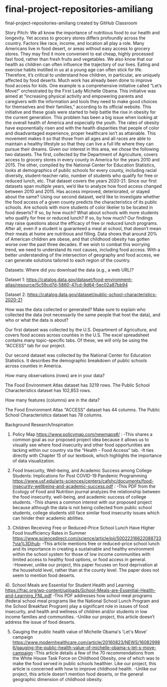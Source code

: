 # final-project-repositories-amiliang
final-project-repositories-amiliang created by GitHub Classroom

Story Pitch:
   We all know the importance of nutritious food to our health and longevity. Yet access to grocery stores differs profoundly across the country. Factors like race, income, and location all play a role. Many Americans live in food desert, or areas without easy access to grocery stores. They may find it more convenient to eat cheap, highly processed fast food, rather than fresh fruits and vegetables.
	We also know that our health as children can often influence the trajectory of our lives. Eating and exercise habits instilled in us at a young age can often stick for life. Therefore, it’s critical to understand how children, in particular, are uniquely affected by food deserts.
	Much work has already been done to improve food access for kids. One example is a comprehensive initiative called “Let’s Move!” orchestrated by the First Lady Michelle Obama. This initiative was aimed at “increasing physical activity and empowering parents and caregivers with the information and tools they need to make good choices for themselves and their families,” according to its official website. This initiative and these goals were started to help battle the rise in obesity for the current generation. This problem has been a big issue when looking at the overall health of America and especially the youth. The rates of obesity have exponentially risen and with the health disparities that people of color and disadvantaged experience, proper healthcare isn’t as attainable. This movement makes it so that those from all ages and all races are able to maintain a healthy lifestyle so that they can live a full life where they can pursue their dreams. 
	Given our interest in this area, we chose the following two datasets. The first, collected by the Department of Agriculture, covers access to grocery stores in every county in America for the years 2010 and 2015. The other, compiled by the National Center for Education Statistics, looks at demographics of public schools for every county, including racial diversity, student-teacher ratio, number of students who qualify for free or reduced lunch, etc. That dataset covers the years 2020-21. 
Since our first datasets span multiple years, we’d like to analyze how food access changed between 2010 and 2015. Has access improved, deteriorated, or stayed about the same? 
  Using our second dataset, we’d like to investigate whether the food access of a given county predicts the characteristics of its public schools. Are schools with more students of color likelier to be located in food deserts? If so, by how much? What about schools with more students who qualify for free or reduced lunch? If so, by how much? Our findings may raise questions about the efficacy of free or reduced lunch programs. After all, even if a student is guaranteed a meal at school, that doesn’t mean their meals at home are nutritious and filling.
  Data shows that around 20% of American children are obese, and that childhood obesity has gotten worse over the past three decades. If we wish to combat this worrying trend, we need to understand its root causes, including food access. With a better understanding of the intersection of geography and food access, we can generate solutions tailored to each region of the country.

Datasets:
Where did you download the data (e.g., a web URL)?

Dataset 1: 
https://catalog.data.gov/dataset/food-environment-atlas/resource/5c59cd7d-5860-47cd-9d64-5ec02a87bb94

Dataset 2: 
https://catalog.data.gov/dataset/public-school-characteristics-2020-21

How was the data collected or generated? Make sure to explain who collected the data (not necessarily the same people that host the data), and who or what the data is about?

Our first dataset was collected by the U.S. Department of Agriculture, and covers food access across counties in the U.S. The excel spreadsheet contains many topic-specific tabs. Of these, we will only be using the “ACCESS” tab for our project.

Our second dataset was collected by the National Center for Education Statistics. It describes the demographic breakdown of public schools across counties in America.

How many observations (rows) are in your data?

The Food Environment Atlas dataset has 3219 rows. The Public School Characteristics dataset has 102,853 rows. 

How many features (columns) are in the data?

The Food Environment Atlas "ACCESS" dataset has 44 columns. The Public School 
Characteristics dataset has 78 columns. 

Background Research/Inspiration
1) Policy Map https://www.policymap.com/newmaps#/ : 
-This shares a common goal as our proposed project idea because it allows us to visually see where food insecurity and other food opportunities are lacking within our country via the “Health - Food Access” tab. 
-It ties directly with Chapter 15 of our textbook, which highlights the importance of data visualization.

2) Food Insecurity, Well-being, and Academic Success among College Students: Implications for Post COVID-19 Pandemic Programming https://www.usf.edu/arts-sciences/centers/cafshc/documents/food-insecurity-wellbeing-and-academic-success.pdf : 
-This PDF from the Ecology of Food and Nutrition journal analyzes the relationship between the food insecurity, well-being, and academic success of college students. 
-This shares a common interest with our proposed project because although the data is not being collected from public school students, college students still face similar food insecurity issues which can hinder their academic abilities.

3) Children Receiving Free or Reduced-Price School Lunch Have Higher Food Insufficiency Rates in Summer
https://www.sciencedirect.com/science/article/pii/S0022316622088733?via%3Dihub: 
-This article mentions free or reduced-price school lunch and its importance in creating a sustainable and healthy environment within the school system for those of low income communities with limited access to healthy food options, or food access in general.   
-However, unlike our project, this paper focuses on food deprivation at the household level, rather than at the county level. The paper does not seem to mention food deserts.

4). School Meals are Essential for Student Health and Learning https://frac.org/wp-content/uploads/School-Meals-are-Essential-Health-and-Learning_FNL.pdf 
-This PDF addresses how school meal programs (federal school meal programs like the National School Lunch Program and the School Breakfast Program) play a significant role in issues of food insecurity, and health and wellness of children and/or students in low income families and communities. 
-Unlike our project, this article doesn’t address the issue of food deserts. 

5) Gauging the public health value of Michelle Obama's 'Let's Move' campaign
https://www.modernhealthcare.com/article/20160823/NEWS/160829986/gauging-the-public-health-value-of-michelle-obama-s-let-s-move-campaign
-This article details a few of the 70 recommendations from the White House Task Force on Childhood Obesity, one of which was to make the food served in public schools healthier. Like our project, this article is concerned with how to improve childhood health.
-Unlike our project, this article doesn’t mention food deserts, or the general geographic dimension of childhood obesity. 
